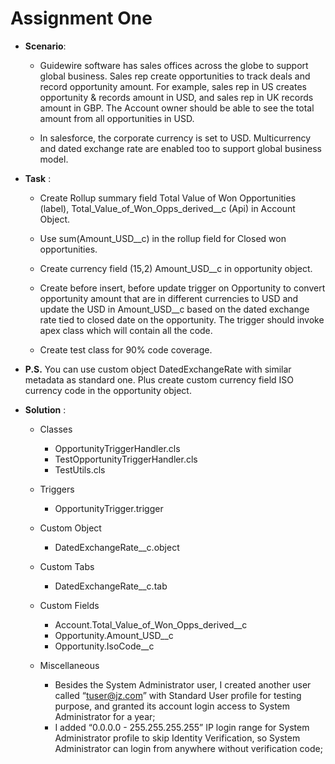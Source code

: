 # Assignment One

* **Scenario**:

  * Guidewire software has sales offices across the globe to support global business. Sales rep create opportunities to track deals and record opportunity amount. For example, sales rep in US creates opportunity & records amount in USD, and sales rep in UK records amount in GBP.  The Account owner should be able to see the total amount from all opportunities in USD.

  * In salesforce, the corporate currency is set to USD. Multicurrency and dated exchange rate are enabled too to support global business model.

* **Task** :

  * Create Rollup summary field Total Value of Won Opportunities (label), Total_Value_of_Won_Opps_derived__c (Api) in Account Object.

  * Use sum(Amount_USD__c) in the rollup field for Closed won opportunities.

  * Create currency field (15,2) Amount_USD__c in opportunity object.

  * Create before insert, before update trigger on Opportunity to convert opportunity amount that are in different currencies to USD and update the USD in Amount_USD__c based on the dated exchange rate tied to closed date on the opportunity. The trigger should invoke apex class which will contain all the code.

  * Create test class for 90% code coverage.

* **P.S.**
  You can use custom object DatedExchangeRate with similar metadata as standard one. Plus create custom currency field ISO currency code in the opportunity object.

* **Solution** :
  * Classes
    * OpportunityTriggerHandler.cls
    * TestOpportunityTriggerHandler.cls
    * TestUtils.cls

  * Triggers
    * OpportunityTrigger.trigger

  * Custom Object
    * DatedExchangeRate__c.object

  * Custom Tabs
    * DatedExchangeRate__c.tab

  * Custom Fields
    * Account.Total_Value_of_Won_Opps_derived__c
    * Opportunity.Amount_USD__c
    * Opportunity.IsoCode__c

  * Miscellaneous
    * Besides the System Administrator user, I created another user called “tuser@jz.com” with Standard User profile for testing purpose, and granted its account login access to System Administrator for a year;
    * I added “0.0.0.0 - 255.255.255.255” IP login range for System Administrator profile to skip Identity Verification, so System Administrator can login from anywhere without verification code;
